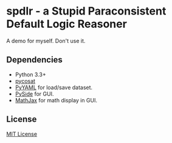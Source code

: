 spdlr - a Stupid Paraconsistent Default Logic Reasoner
======================================================

A demo for myself. Don't use it.

Dependencies
------------

+ Python 3.3+
+ [pycosat](https://pypi.python.org/pypi/pycosat)
+ [PyYAML](http://pypi.python.org/pypi/PyYAML/) for load/save dataset.
+ [PySide](http://pypi.python.org/pypi/PySide) for GUI.
+ [MathJax](https://github.com/mathjax/mathjax) for math display in GUI.

License
-------

[MIT License](http://www.opensource.org/licenses/mit-license.php)
